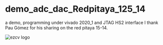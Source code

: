 # demo_adc_dac_Redpitaya_125_14
a demo, programming under vivado 2020_1 and JTAG HS2 interface I thank Pau Gómez for his sharing on the red pitaya 15-14.

![ezcv logo](https://github.com/fabzz60/demo_adc_dac_Redpitaya_125_14/blob/main/demo_adc_dac.jpg)

